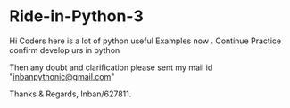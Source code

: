 # Ride-in-Python-3

  Hi Coders here is a lot of python useful Examples now . Continue Practice confirm develop urs in python 
  
 Then any doubt and clarification please sent my mail id "inbanpythonic@gmail.com"
 
 Thanks & Regards, 
 Inban/627811.
